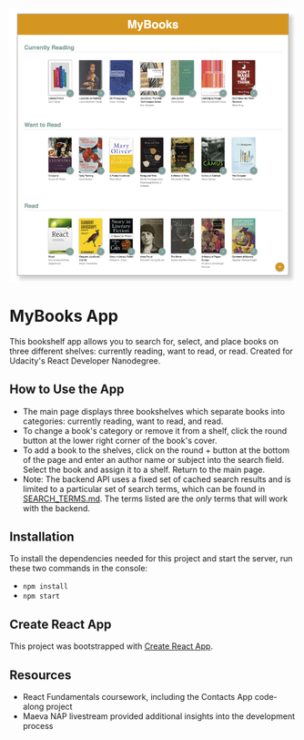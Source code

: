![Screenshot of MyBooks App](/images/screenshot-mybooks.png?raw=true "Screenshot")
# MyBooks App

This bookshelf app allows you to search for, select, and place books on three different shelves: currently reading, want to read, or read. Created for Udacity's React Developer Nanodegree.

## How to Use the App
* The main page displays three bookshelves which separate books into categories: currently reading, want to read, and read. 
* To change a book's category or remove it from a shelf, click the round button at the lower right corner of the book's cover.
* To add a book to the shelves, click on the round + button at the bottom of the page and enter an author name or subject into the search field. Select the book and assign it to a shelf. Return to the main page.
* Note: The backend API uses a fixed set of cached search results and is limited to a particular set of search terms, which can be found in [SEARCH_TERMS.md](SEARCH_TERMS.md). The terms listed are the _only_ terms that will work with the backend.

## Installation

To install the dependencies needed for this project and start the server, run these two commands in the console:

* `npm install`
* `npm start`

## Create React App

This project was bootstrapped with [Create React App](https://github.com/facebookincubator/create-react-app). 

## Resources

* React Fundamentals coursework, including the Contacts App code-along project
* Maeva NAP livestream provided additional insights into the development process

